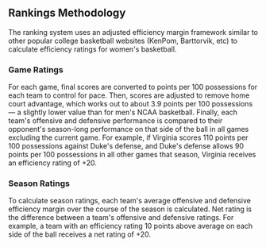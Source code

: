 ## Rankings Methodology

The ranking system uses an adjusted efficiency margin framework similar to other popular college basketball websites (KenPom, Barttorvik, etc) to calculate efficiency ratings for women's basketball. 

### Game Ratings

For each game, final scores are converted to points per 100 possessions for each team to control for pace. Then, scores are adjusted to remove home court advantage, which works out to about 3.9 points per 100 possessions — a slightly lower value than for men's NCAA basketball. Finally, each team's offensive and defensive performance is compared to their opponent's season-long performance on that side of the ball in all games excluding the current game. For example, if Virginia scores 110 points per 100 possessions against Duke's defense, and Duke's defense allows 90 points per 100 possessions in all other games that season, Virginia receives an efficiency rating of +20. 

### Season Ratings

To calculate season ratings, each team's average offensive and defensive efficiency margin over the course of the season is calculated. Net rating is the difference between a team's offensive and defensive ratings. For example, a team with an efficiency rating 10 points above average on each side of the ball receives a net rating of +20. 
